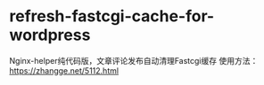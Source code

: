 # refresh-fastcgi-cache-for-wordpress
Nginx-helper纯代码版，文章评论发布自动清理Fastcgi缓存
使用方法：https://zhangge.net/5112.html
